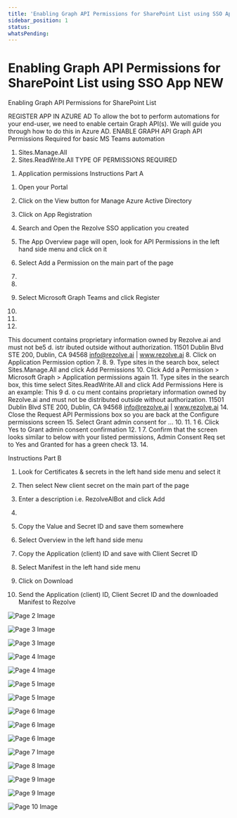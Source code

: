 ```yaml
---
title: 'Enabling Graph API Permissions for SharePoint List using SSO App NEW'
sidebar_position: 1
status: 
whatsPending: 
---
```



# Enabling Graph API Permissions for SharePoint List using SSO App NEW



Enabling Graph API
Permissions
for SharePoint List


REGISTER APP IN AZURE AD
To allow the bot to perform automations for your end-user, we need to enable certain Graph API(s). We will guide you
through how to do this in Azure AD.
ENABLE GRAPH API
Graph API Permissions Required for basic MS Teams automation
1. Sites.Manage.All
2. Sites.ReadWrite.All
TYPE OF PERMISSIONS REQUIRED
1) Application permissions
Instructions Part A
1. Open your Portal
2. Click on the View button for Manage Azure Active Directory

3. Click on App Registration
4. Search and Open the Rezolve SSO application you created

5. The App Overview page will open, look for API Permissions in the left hand side menu and click on it
6. Select Add a Permission on the main part of the page
1.
2.
7. Select Microsoft Graph
Teams and click Register
3.
5.
6.
This document contains proprietary information owned by Rezolve.ai and must not
be5 d. istr ibuted outside without authorization.
11501 Dublin Blvd STE 200, Dublin, CA 94568 info@rezolve.ai | www.rezolve.ai
8. Click on Application Permission option
7.
8.
9. Type sites in the search box, select Sites.Manage.All and click Add Permissions
10. Click Add a Permission &gt; Microsoft Graph &gt; Application permissions again
11. Type sites in the search box, this time select Sites.ReadWrite.All and click Add Permissions
Here is an example:
This
9 d.
o cu ment contains proprietary information owned by Rezolve.ai and must not
be distributed outside without authorization.
11501 Dublin Blvd STE 200, Dublin, CA 94568 info@rezolve.ai | www.rezolve.ai
14. Close the Request API Permissions box so you are back at the Configure permissions screen
15. Select Grant admin consent for …
10.
11. 1 6. Click Yes to Grant admin consent confirmation
12.
1 7. Confirm that the screen looks similar to below with your listed permissions, Admin Consent Req set to Yes and
Granted for has a green check
13.
14.

Instructions Part B
1. Look for Certificates & secrets in the left hand side menu and select it
2. Then select New client secret on the main part of the page

3. Enter a description i.e. RezolveAIBot and click Add
15.

5. Copy the Value and Secret ID and save them somewhere
6. Select Overview in the left hand side menu
7. Copy the Application (client) ID and save with Client Secret ID
8. Select Manifest in the left hand side menu
9. Click on Download


10. Send the Application (client) ID, Client Secret ID and the downloaded Manifest to Rezolve


![Page 2 Image](/img/reference/Graph%20API%20Guides/images/Enabling-Graph-API-Permissions-for-SharePoint-List-using-SSO-App-NEW_page2_4.png)

![Page 3 Image](/img/reference/Graph%20API%20Guides/images/Enabling-Graph-API-Permissions-for-SharePoint-List-using-SSO-App-NEW_page3_4.png)

![Page 3 Image](/img/reference/Graph%20API%20Guides/images/Enabling-Graph-API-Permissions-for-SharePoint-List-using-SSO-App-NEW_page3_5.png)

![Page 4 Image](/img/reference/Graph%20API%20Guides/images/Enabling-Graph-API-Permissions-for-SharePoint-List-using-SSO-App-NEW_page4_4.png)

![Page 4 Image](/img/reference/Graph%20API%20Guides/images/Enabling-Graph-API-Permissions-for-SharePoint-List-using-SSO-App-NEW_page4_5.png)

![Page 5 Image](/img/reference/Graph%20API%20Guides/images/Enabling-Graph-API-Permissions-for-SharePoint-List-using-SSO-App-NEW_page5_4.png)

![Page 5 Image](/img/reference/Graph%20API%20Guides/images/Enabling-Graph-API-Permissions-for-SharePoint-List-using-SSO-App-NEW_page5_5.png)

![Page 6 Image](/img/reference/Graph%20API%20Guides/images/Enabling-Graph-API-Permissions-for-SharePoint-List-using-SSO-App-NEW_page6_4.png)

![Page 6 Image](/img/reference/Graph%20API%20Guides/images/Enabling-Graph-API-Permissions-for-SharePoint-List-using-SSO-App-NEW_page6_5.png)

![Page 6 Image](/img/reference/Graph%20API%20Guides/images/Enabling-Graph-API-Permissions-for-SharePoint-List-using-SSO-App-NEW_page6_6.png)

![Page 7 Image](/img/reference/Graph%20API%20Guides/images/Enabling-Graph-API-Permissions-for-SharePoint-List-using-SSO-App-NEW_page7_4.png)

![Page 8 Image](/img/reference/Graph%20API%20Guides/images/Enabling-Graph-API-Permissions-for-SharePoint-List-using-SSO-App-NEW_page8_4.png)

![Page 9 Image](/img/reference/Graph%20API%20Guides/images/Enabling-Graph-API-Permissions-for-SharePoint-List-using-SSO-App-NEW_page9_4.png)

![Page 9 Image](/img/reference/Graph%20API%20Guides/images/Enabling-Graph-API-Permissions-for-SharePoint-List-using-SSO-App-NEW_page9_5.png)

![Page 10 Image](/img/reference/Graph%20API%20Guides/images/Enabling-Graph-API-Permissions-for-SharePoint-List-using-SSO-App-NEW_page10_4.png)
